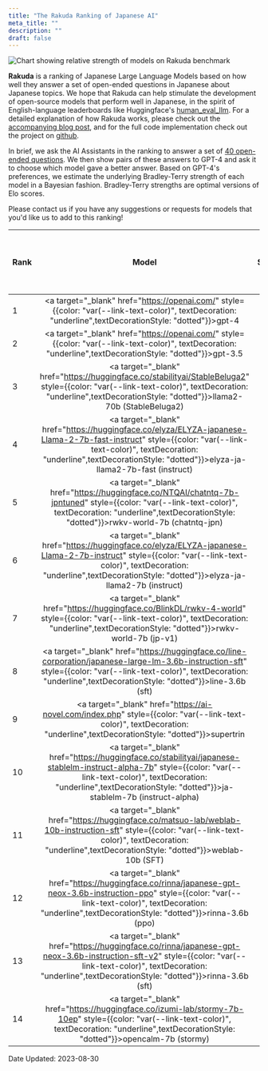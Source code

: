 ```yaml
---
title: "The Rakuda Ranking of Japanese AI"
meta_title: ""
description: ""
draft: false
---
```


![Chart showing relative strength of models on Rakuda benchmark](/images/charts/rakuda_v1_8-30ranking.png)

**Rakuda** is a ranking of Japanese Large Language Models based on how well they answer a set of open-ended questions in Japanese about Japanese topics. We hope that Rakuda can help stimulate the development of open-source models that perform well in Japanese, in the spirit of English-language leaderboards like Huggingface's [human_eval_llm](https://huggingface.co/spaces/HuggingFaceH4/human_eval_llm_leaderboard). For a detailed explanation of how Rakuda works, please check out the [accompanying blog post](/blog/rakuda), and for the full code implementation check out the project on [github](https://github.com/yuzu-ai/japanese-llm-ranking).

In brief, we ask the AI Assistants in the ranking to answer a set of [40 open-ended questions](https://huggingface.co/datasets/yuzuai/rakuda-questions). We then show pairs of these answers to GPT-4 and ask it to choose which model gave a better answer. Based on GPT-4's preferences, we estimate the underlying Bradley-Terry strength of each model in a Bayesian fashion. Bradley-Terry strengths are optimal versions of Elo scores.

Please contact us if you have any suggestions or requests for models that you'd like us to add to this ranking!

| Rank | Model | Strength | Stronger than the next model at confidence level  | 
| :--- | :---: | :---: | :---: |
| 1 | <a target="_blank" href="https://openai.com/" style={{color: "var(--link-text-color)", textDecoration: "underline",textDecorationStyle: "dotted"}}>gpt-4</a> | 1526 ± 56 | 100.0%
| 2 | <a target="_blank" href="https://openai.com/" style={{color: "var(--link-text-color)", textDecoration: "underline",textDecorationStyle: "dotted"}}>gpt-3.5</a> | 1339 ± 40 | 100.0%
| 3 | <a target="_blank" href="https://huggingface.co/stabilityai/StableBeluga2" style={{color: "var(--link-text-color)", textDecoration: "underline",textDecorationStyle: "dotted"}}>llama2-70b (StableBeluga2)</a> | 1133 ± 32 | 84.8%
| 4 | <a target="_blank" href="https://huggingface.co/elyza/ELYZA-japanese-Llama-2-7b-fast-instruct" style={{color: "var(--link-text-color)", textDecoration: "underline",textDecorationStyle: "dotted"}}>elyza-ja-llama2-7b-fast (instruct)</a> | 1084 ± 34 | 55.4%
| 5 | <a target="_blank" href="https://huggingface.co/NTQAI/chatntq-7b-jpntuned" style={{color: "var(--link-text-color)", textDecoration: "underline",textDecorationStyle: "dotted"}}>rwkv-world-7b (chatntq-jpn)</a> | 1078 ± 34 | 80.4%
| 6 | <a target="_blank" href="https://huggingface.co/elyza/ELYZA-japanese-Llama-2-7b-instruct" style={{color: "var(--link-text-color)", textDecoration: "underline",textDecorationStyle: "dotted"}}>elyza-ja-llama2-7b (instruct)</a> | 1038 ± 35 | 61.4%
| 7 | <a target="_blank" href="https://huggingface.co/BlinkDL/rwkv-4-world" style={{color: "var(--link-text-color)", textDecoration: "underline",textDecorationStyle: "dotted"}}>rwkv-world-7b (jp-v1)</a> | 1024 ± 30 | 79.5%
| 8 | <a target="_blank" href="https://huggingface.co/line-corporation/japanese-large-lm-3.6b-instruction-sft" style={{color: "var(--link-text-color)", textDecoration: "underline",textDecorationStyle: "dotted"}}>line-3.6b (sft)</a> | 988 ± 32 | 79.9%
| 9 | <a target="_blank" href="https://ai-novel.com/index.php" style={{color: "var(--link-text-color)", textDecoration: "underline",textDecorationStyle: "dotted"}}>supertrin</a> | 952 ± 28 | 89.6%
| 10 | <a target="_blank" href="https://huggingface.co/stabilityai/japanese-stablelm-instruct-alpha-7b" style={{color: "var(--link-text-color)", textDecoration: "underline",textDecorationStyle: "dotted"}}>ja-stablelm-7b (instruct-alpha)</a> | 900 ± 29 | 95.7%
| 11 | <a target="_blank" href="https://huggingface.co/matsuo-lab/weblab-10b-instruction-sft" style={{color: "var(--link-text-color)", textDecoration: "underline",textDecorationStyle: "dotted"}}>weblab-10b (SFT)</a> | 820 ± 35 | 96.8%
| 12 | <a target="_blank" href="https://huggingface.co/rinna/japanese-gpt-neox-3.6b-instruction-ppo" style={{color: "var(--link-text-color)", textDecoration: "underline",textDecorationStyle: "dotted"}}>rinna-3.6b (ppo)</a> | 731 ± 33 | 70.4%
| 13 | <a target="_blank" href="https://huggingface.co/rinna/japanese-gpt-neox-3.6b-instruction-sft-v2" style={{color: "var(--link-text-color)", textDecoration: "underline",textDecorationStyle: "dotted"}}>rinna-3.6b (sft)</a> | 706 ± 34 | 70.4%
| 14 | <a target="_blank" href="https://huggingface.co/izumi-lab/stormy-7b-10ep" style={{color: "var(--link-text-color)", textDecoration: "underline",textDecorationStyle: "dotted"}}>opencalm-7b (stormy)</a> | 680 ± 35 | N/A


Date Updated: 2023-08-30
